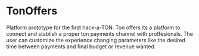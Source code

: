 # TonOffers
 Platform prototype for the first hack-a-TON. Ton offers its a platform to connect and stablish a proper ton payments channel with proffesionals.
 The user can customize the experience changing parameters like the desired time between payments and final budget or revenue wanted.

 
